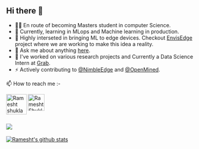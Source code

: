 ## Hi there 👋

- 👨‍🎓 En route of becoming Masters student in computer Science.
- 👯 Currently, learning in MLops and Machine learning in production.
- 📖 Highly interseted in bringing ML to edge devices. Checkout [EnvisEdge](https://github.com/NimbleEdge/EnvisEdge) project where we are working to make this idea a reality.
- 💬 Ask me about anything [here](https://github.com/ramesht007/ramesht007/issues/1).
- 🌱 I've worked on various research projects and Currently a Data Science Intern at [Grab](https://www.grab.com/sg/).
- ⚡ Actively contributing to [@NimbleEdge](https://github.com/NimbleEdge) and [@OpenMined](https://github.com/OpenMined).  


📫 How to reach me :- 

<a href="https://www.linkedin.com/in/ramesht-3704">
  <img align="left" alt="Ramesht shukla | Linkedin" width="55px" src="https://raw.githubusercontent.com/ramesht007/ramesht007/master/assets/linkedIN.svg" />
</a>
<a href="https://twitter.com/rameshtshukla">
  <img align="left" alt="Ramesht Shukla | twitter" width="45px" src="https://raw.githubusercontent.com/ramesht007/ramesht007/master/assets/twitter.svg" />
</a>

<br />
<br />
<br />

![](https://komarev.com/ghpvc/?username=ramesht007&color=green)
---

[![Ramesht's github stats](https://github-readme-stats.vercel.app/api?username=ramesht007&count_private=true&show_icons=true&hide_border=true)](https://github.com/anuraghazra/github-readme-stats)



<!-- 🌱 I’m currently learning ...- 👯 I’m looking to collaborate on ...- 🤔 I’m looking for help with ...-->
